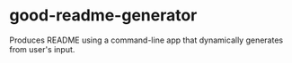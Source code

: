 # good-readme-generator
Produces README using a command-line app that dynamically generates from user's input. 
